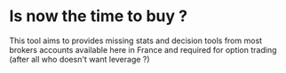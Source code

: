 # Is now the time to buy ?

This tool aims to provides missing stats and decision tools from most brokers accounts available here in France and required for option trading (after all who doesn't want leverage ?)

